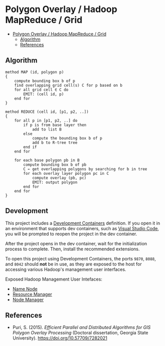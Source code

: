 # Polygon Overlay / Hadoop MapReduce / Grid

- [Polygon Overlay / Hadoop MapReduce / Grid](#polygon-overlay--hadoop-mapreduce--grid)
  - [Algorithm](#algorithm)
  - [References](#references)

## Algorithm

```
method MAP (id, polygon p)
{
    compute bounding box b of p
    find overlapping grid cell(s) C for p based on b
    for all grid cell ∈ C do
        EMIT: (cell id, p)
    end for
}

method REDUCE (cell id, [p1, p2, ..])
{
    for all p in [p1, p2, ..] do
        if p is from base layer then
            add to list B
        else
            compute the bounding box b of p
            add b to R-tree tree
        end if
    end for

    for each base polygon pb in B
        compute bounding box b of pb
        C ← get overlapping polygons by searching for b in tree
        for each overlay layer polygon pc in C
            compute overlay (pb, pc)
            EMIT: output polygon
        end for
    end for
}
```

## Development

This project includes a [Development Containers](https://containers.dev) definition. If you open it in an environment that supports dev containers, such as [Visual Studio Code](https://code.visualstudio.com), you will be prompted to reopen the project in the dev container.

After the project opens in the dev container, wait for the initialization process to complete. Then, install the recommended extensions.

To open this project using Development Containers, the ports `9870`, `8088`, and `8042` should **not** be in use, as they are exposed to the host for accessing various Hadoop's management user interfaces.

Exposed Hadoop Management User Intefaces:
- [Name Node](http://localhost:9870)
- [Resource Manager](http://localhost:8088)
- [Node Manager](http://localhost:8042)

## References

- Puri, S. (2015). *Efficient Parallel and Distributed Algorithms for GIS Polygon Overlay Processing* (Doctoral dissertation, Georgia State University). https://doi.org/10.57709/7282021
